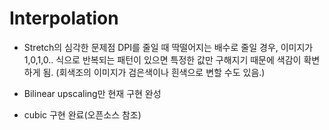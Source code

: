 # Interpolation
- Stretch의 심각한 문제점
    DPI를 줄일 때 딱떨어지는 배수로 줄일 경우, 
    이미지가 1,0,1,0.. 식으로 반복되는 패턴이 있으면 특정한 값만 구해지기 때문에 색감이 확변하게 됨.
    (회색조의 이미지가 검은색이나 흰색으로 변할 수도 있음.)

- Bilinear
    upscaling만 현재 구현 완성

- cubic
    구현 완료(오픈소스 참조)
